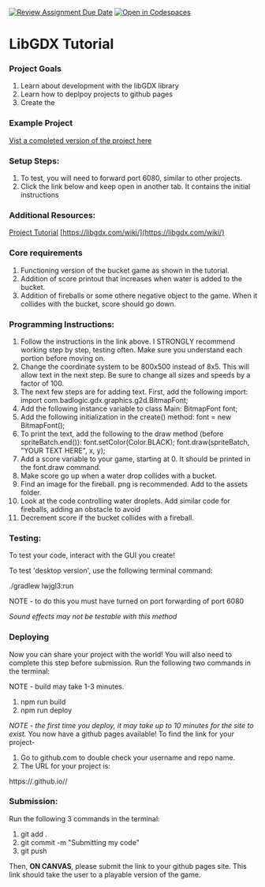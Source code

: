 [![Review Assignment Due Date](https://classroom.github.com/assets/deadline-readme-button-22041afd0340ce965d47ae6ef1cefeee28c7c493a6346c4f15d667ab976d596c.svg)](https://classroom.github.com/a/RNPPBRWl)
[![Open in Codespaces](https://classroom.github.com/assets/launch-codespace-2972f46106e565e64193e422d61a12cf1da4916b45550586e14ef0a7c637dd04.svg)](https://classroom.github.com/open-in-codespaces?assignment_repo_id=17489280)
# LibGDX Tutorial

### Project Goals
1. Learn about development with the libGDX library
2. Learn how to deplpoy projects to github pages
3. Create the 

### Example Project

[Vist a completed version of the project here](https://mrbrownbcc.github.io/libgdx-tutorial-SOLUTION/)

### Setup Steps:
1. To test, you will need to forward port 6080, similar to other projects. 
2. Click the link below and keep open in another tab. It contains the initial instructions

### Additional Resources:
[Project Tutorial](https://libgdx.com/wiki/start/a-simple-game)
[https://libgdx.com/wiki/](https://libgdx.com/wiki/)

### Core requirements
1. Functioning version of the bucket game as shown in the tutorial. 
2. Addition of score printout that increases when water is added to the bucket.
3. Addition of fireballs or some othere negative object to the game. When it collides with the bucket, score should go down. 


### Programming Instructions:
1. Follow the instructions in the link above. I STRONGLY recommend working step by step, testing often. Make sure you understand each portion before moving on.
2. Change the coordinate system to be 800x500 instead of 8x5. This will allow text in the next step. Be sure to change all sizes and speeds by a factor of 100. 
3. The next few steps are for adding text. First, add the following import: 
import com.badlogic.gdx.graphics.g2d.BitmapFont;
4. Add the following instance variable to class Main: 
    BitmapFont font;
5. Add the following initialization in the create() method:
        font = new BitmapFont();
6. To print the text, add the following to the draw method (before spriteBatch.end()):
        font.setColor(Color.BLACK);
        font.draw(spriteBatch, "YOUR TEXT HERE", x, y);
7. Add a score variable to your game,  starting at 0. It should be printed in the font.draw command. 
8. Make score go up when a water drop collides with a bucket.
9. Find an image for the fireball. png is recommended. Add to the assets folder. 
10. Look at the code controlling water droplets. Add similar code for fireballs, adding an obstacle to avoid
11. Decrement score if the bucket collides with a fireball. 



### Testing:
To test your code, interact with the GUI you create! 

To test 'desktop version', use the following terminal command: 

./gradlew lwjgl3:run

NOTE - to do this you must have turned on port forwarding of port 6080

*Sound effects may not be testable with this method*

### Deploying
Now you can share your project with the world!
You will also need to complete this step before submission. 
Run the following two commands in the terminal:

NOTE - build may take 1-3 minutes. 

1) npm run build
2) npm run deploy 

*NOTE - the first time you deploy, it may take up to 10 minutes for the site to exist.* 
You now have a github pages available!
To find the link for your project- 
1. Go to github.com to double check your username and repo name. 
2. The URL for your project is:

https://<your-username>.github.io/<repository-name>/


### Submission:
Run the following 3 commands in the terminal:
1) git add . 
2) git commit -m "Submitting my code"
3) git push

Then, **ON CANVAS**, please submit the link to your github pages site. This link should take the user to a playable version of the game. 